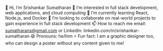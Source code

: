 👋 Hi, I’m Srishankar Sumatharan
👀 I’m interested in full stack development, web applications, and cloud computing
🌱 I’m currently learning React, Node.js, and Docker
💞️ I’m looking to collaborate on real-world projects to gain experience in full stack development
📫 How to reach me email: sumatharans@gmail.com or LinkedIn: linkedin.com/in/srishankar-sumatharan
😄 Pronouns: he/him
⚡ Fun fact: I am a graphic designer too, who can design a poster without any content given to me!
